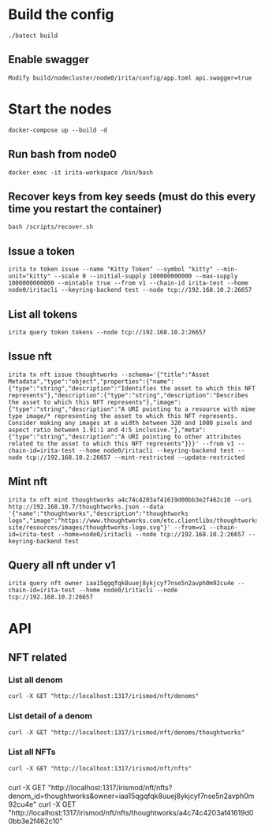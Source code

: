 # Build the config
```
./batect build
```
## Enable swagger
```
Modify build/nodecluster/node0/irita/config/app.toml api.swagger=true
```

# Start the nodes
```
docker-compose up --build -d
```
## Run bash from node0
```
docker exec -it irita-workspace /bin/bash
```
## Recover keys from key seeds (must do this every time you restart the container)
```
bash /scripts/recover.sh
```

## Issue a token
```
irita tx token issue --name "Kitty Token" --symbol "kitty" --min-unit="kitty" --scale 0 --initial-supply 100000000000 --max-supply 1000000000000 --mintable true --from v1 --chain-id irita-test --home node0/iritacli --keyring-backend test --node tcp://192.168.10.2:26657
```
## List all tokens
```
irita query token tokens --node tcp://192.168.10.2:26657
```

## Issue nft
```
irita tx nft issue thoughtworks --schema='{"title":"Asset Metadata","type":"object","properties":{"name":{"type":"string","description":"Identifies the asset to which this NFT represents"},"description":{"type":"string","description":"Describes the asset to which this NFT represents"},"image":{"type":"string","description":"A URI pointing to a resource with mime type image/* representing the asset to which this NFT represents. Consider making any images at a width between 320 and 1080 pixels and aspect ratio between 1.91:1 and 4:5 inclusive."},"meta":{"type":"string","description":"A URI pointing to other attributes related to the asset to which this NFT represents"}}}' --from v1 --chain-id=irita-test --home node0/iritacli --keyring-backend test --node tcp://192.168.10.2:26657 --mint-restricted --update-restricted
```
## Mint nft
```
irita tx nft mint thoughtworks a4c74c4203af41619d00bb3e2f462c10 --uri http://192.168.10.7/thoughtworks.json --data '{"name":"thoughtworks","description":"thoughtworks logo","image":"https://www.thoughtworks.com/etc.clientlibs/thoughtworks/clientlibs/clientlib-site/resources/images/thoughtworks-logo.svg"}' --from=v1 --chain-id=irita-test --home=node0/iritacli --node tcp://192.168.10.2:26657 --keyring-backend test
```
## Query all nft under v1
```
irita query nft owner iaa15qgqfqk8uuej8ykjcyf7nse5n2avph0m92cu4e --chain-id=irita-test --home node0/iritacli --node tcp://192.168.10.2:26657
```


# API
## NFT related
### List all denom
```
curl -X GET "http://localhost:1317/irismod/nft/denoms"
```
### List detail of a denom
```
curl -X GET "http://localhost:1317/irismod/nft/denoms/thoughtworks"
```
### List all NFTs
```
curl -X GET "http://localhost:1317/irismod/nft/nfts"
```
###
curl -X GET "http://localhost:1317/irismod/nft/nfts?denom_id=thoughtworks&owner=iaa15qgqfqk8uuej8ykjcyf7nse5n2avph0m92cu4e"
curl -X GET "http://localhost:1317/irismod/nft/nfts/thoughtworks/a4c74c4203af41619d00bb3e2f462c10"
```
